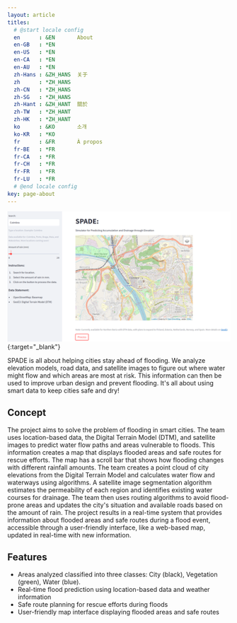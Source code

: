```yaml
---
layout: article
titles:
  # @start locale config
  en      : &EN       About
  en-GB   : *EN
  en-US   : *EN
  en-CA   : *EN
  en-AU   : *EN
  zh-Hans : &ZH_HANS  关于
  zh      : *ZH_HANS
  zh-CN   : *ZH_HANS
  zh-SG   : *ZH_HANS
  zh-Hant : &ZH_HANT  關於
  zh-TW   : *ZH_HANT
  zh-HK   : *ZH_HANT
  ko      : &KO       소개
  ko-KR   : *KO
  fr      : &FR       À propos
  fr-BE   : *FR
  fr-CA   : *FR
  fr-CH   : *FR
  fr-FR   : *FR
  fr-LU   : *FR
  # @end locale config
key: page-about
---
```


[![SPADE DEMO](https://raw.githubusercontent.com/tamagusko/spade/main/screenshots/spade_app.png)](https://spade-hackathon.streamlit.app/){:target="_blank"}

SPADE is all about helping cities stay ahead of flooding. We analyze elevation models, road data, and satellite images to figure out where water might flow and which areas are most at risk. This information can then be used to improve urban design and prevent flooding. It's all about using smart data to keep cities safe and dry!

## Concept

The project aims to solve the problem of flooding in smart cities. The team uses location-based data, the Digital Terrain Model (DTM), and satellite images to predict water flow paths and areas vulnerable to floods. This information creates a map that displays flooded areas and safe routes for rescue efforts. The map has a scroll bar that shows how flooding changes with different rainfall amounts. The team creates a point cloud of city elevations from the Digital Terrain Model and calculates water flow and waterways using algorithms. A satellite image segmentation algorithm estimates the permeability of each region and identifies existing water courses for drainage. The team then uses routing algorithms to avoid flood-prone areas and updates the city's situation and available roads based on the amount of rain. The project results in a real-time system that provides information about flooded areas and safe routes during a flood event, accessible through a user-friendly interface, like a web-based map, updated in real-time with new information.

## Features

- Areas analyzed classified into three classes: City (black), Vegetation (green), Water (blue).
- Real-time flood prediction using location-based data and weather information
- Safe route planning for rescue efforts during floods
- User-friendly map interface displaying flooded areas and safe routes
